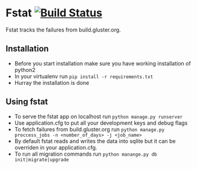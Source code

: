 # Fstat [![Build Status](https://travis-ci.org/gluster/fstat.svg?branch=master)](https://travis-ci.org/gluster/fstat)
Fstat tracks the failures from build.gluster.org.

## Installation
- Before you start installation make sure you have working installation of python2
- In your virtualenv run ``` pip install -r requirements.txt ```
- Hurray the installation is done

## Using fstat
- To serve the fstat app on localhost run ``` python manage.py runserver ```
- Use application.cfg to put all your development keys and debug flags
- To fetch failures from build.gluster.org run ``` python manage.py proccess_jobs -n <number_of_days> -j <job_name> ```
- By default fstat reads and writes the data into sqlite but it can be overriden in your application.cfg.
- To run all migration commands run ``` python manange.py db init|migrate|upgrade ```
